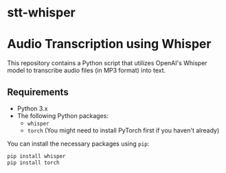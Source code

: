 # stt-whisper
# Audio Transcription using Whisper

This repository contains a Python script that utilizes OpenAI's Whisper model to transcribe audio files (in MP3 format) into text.

## Requirements

- Python 3.x
- The following Python packages:
  - `whisper`
  - `torch` (You might need to install PyTorch first if you haven't already)

You can install the necessary packages using `pip`:

```bash
pip install whisper
pip install torch
